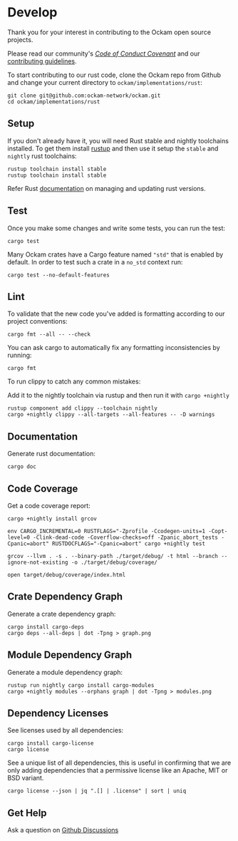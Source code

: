 # Develop

Thank you for your interest in contributing to the Ockam open source projects.

Please read our community's [*Code of Conduct Covenant*][conduct] and
our [contributing guidelines][contributing].

To start contributing to our rust code, clone the Ockam repo from Github and
change your current directory to `ockam/implementations/rust`:

```
git clone git@github.com:ockam-network/ockam.git
cd ockam/implementations/rust
```

## Setup

If you don't already have it, you will need Rust stable and nightly toolchains
installed. To get them install [rustup](https://rustup.rs) and then use it
setup the `stable` and `nightly` rust toolchains:

```
rustup toolchain install stable
rustup toolchain install stable
```

Refer Rust [documentation][rustup-manage-versions] on managing and
updating rust versions.

## Test

Once you make some changes and write some tests, you can run the test:

```
cargo test
```

Many Ockam crates have a Cargo feature named `"std"` that is enabled by default.
In order to test such a crate in a `no_std` context run:

```
cargo test --no-default-features
```

## Lint

To validate that the new code you've added is formatting according to
our project conventions:

```
cargo fmt --all -- --check
```

You can ask cargo to automatically fix any formatting inconsistencies
by running:

```
cargo fmt
```

To run clippy to catch any common mistakes:

Add it to the nightly toolchain via rustup and then run it with `cargo +nightly`

```
rustup component add clippy --toolchain nightly
cargo +nightly clippy --all-targets --all-features -- -D warnings
```

## Documentation

Generate rust documentation:

```
cargo doc
```

## Code Coverage

Get a code coverage report:

```
cargo +nightly install grcov

env CARGO_INCREMENTAL=0 RUSTFLAGS="-Zprofile -Ccodegen-units=1 -Copt-level=0 -Clink-dead-code -Coverflow-checks=off -Zpanic_abort_tests -Cpanic=abort" RUSTDOCFLAGS="-Cpanic=abort" cargo +nightly test

grcov --llvm . -s . --binary-path ./target/debug/ -t html --branch --ignore-not-existing -o ./target/debug/coverage/

open target/debug/coverage/index.html
```

## Crate Dependency Graph

Generate a crate dependency graph:

```
cargo install cargo-deps
cargo deps --all-deps | dot -Tpng > graph.png
```

## Module Dependency Graph

Generate a module dependency graph:

```
rustup run nightly cargo install cargo-modules
cargo +nightly modules --orphans graph | dot -Tpng > modules.png
```

## Dependency Licenses

See licenses used by all dependencies:

```
cargo install cargo-license
cargo license
```

See a unique list of all dependencies, this is useful in confirming that
we are only adding dependencies that a permissive license like an
Apache, MIT or BSD variant.

```
cargo license --json | jq ".[] | .license" | sort | uniq
```

## Get Help

Ask a question on [Github Discussions](https://github.com/ockam-network/ockam/discussions)



[conduct]: https://www.ockam.io/learn/how-to-guides/high-performance-team/conduct
[contributing]: https://www.ockam.io/learn/how-to-guides/contributing/CONTRIBUTING
[rustup-manage-versions]: https://doc.rust-lang.org/nightly/edition-guide/rust-2018/rustup-for-managing-rust-versions.html#rustup-for-managing-rust-versions
